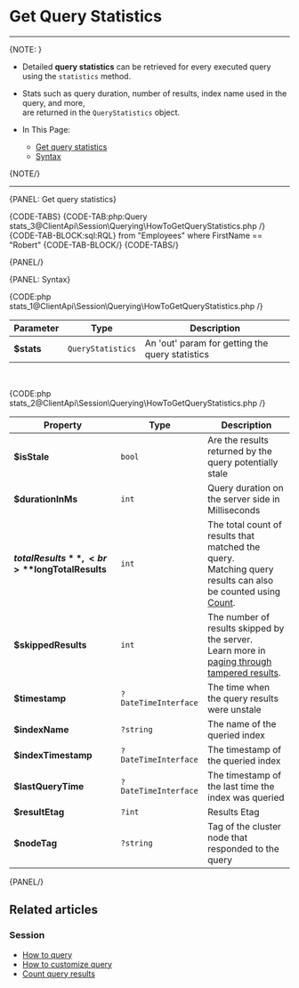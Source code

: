 # Get Query Statistics

---

{NOTE: }

* Detailed **query statistics** can be retrieved for every executed query using the `statistics` method.  
  
* Stats such as query duration, number of results, index name used in the query, and more,  
  are returned in the `QueryStatistics` object.

* In This Page:  
   * [Get query statistics](../../../client-api/session/querying/how-to-get-query-statistics#get-query-statistics)  
   * [Syntax](../../../client-api/session/querying/how-to-get-query-statistics#syntax)  

{NOTE/}

---

{PANEL: Get query statistics}

{CODE-TABS}
{CODE-TAB:php:Query stats_3@ClientApi\Session\Querying\HowToGetQueryStatistics.php /}
{CODE-TAB-BLOCK:sql:RQL}
from "Employees" where FirstName == "Robert"
{CODE-TAB-BLOCK/}
{CODE-TABS/}

{PANEL/}

{PANEL: Syntax}

{CODE:php stats_1@ClientApi\Session\Querying\HowToGetQueryStatistics.php /}

| Parameter | Type              | Description                                     |
|-----------|-------------------|-------------------------------------------------|
| **$stats** | `QueryStatistics` | An 'out' param for getting the query statistics |

<br> 

{CODE:php stats_2@ClientApi\Session\Querying\HowToGetQueryStatistics.php /}

| Property             | Type             | Description                                              |
|----------------------|------------------|----------------------------------------------------------|
| **$isStale** | `bool` | Are the results returned by the query potentially stale |
| **$durationInMs** | `int` | Query duration on the server side in Milliseconds |
| **$totalResults**,<br>**$longTotalResults** | `int` | The total count of results that matched the query.<br>Matching query results can also be counted using [Count](../../../client-api/session/querying/how-to-count-query-results#count). |
| **$skippedResults** | `int` | The number of results skipped by the server.<br>Learn more in [paging through tampered results](../../../indexes/querying/paging#paging-through-tampered-results). |
| **$timestamp** | `?DateTimeInterface` | The time when the query results were unstale |
| **$indexName** | `?string` | The name of the queried index |
| **$indexTimestamp** | `?DateTimeInterface` | The timestamp of the queried index |
| **$lastQueryTime** | `?DateTimeInterface` | The timestamp of the last time the index was queried |
| **$resultEtag** | `?int` | Results Etag |
| **$nodeTag** | `?string` | Tag of the cluster node that responded to the query |

{PANEL/}

## Related articles

### Session

- [How to query](../../../client-api/session/querying/how-to-query)
- [How to customize query](../../../client-api/session/querying/how-to-customize-query)
- [Count query results](../../../client-api/session/querying/how-to-count-query-results)
